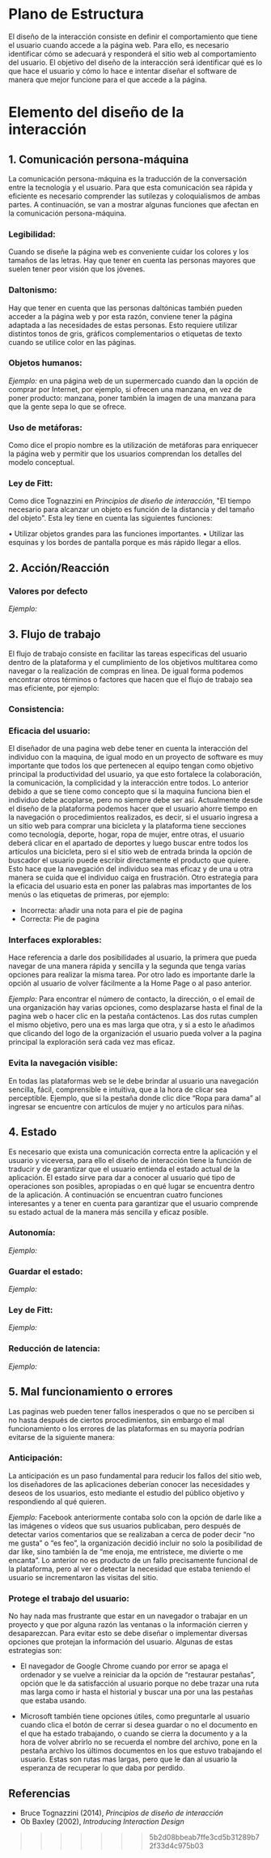 # Plano de Estructura

El diseño de la interacción consiste en definir el comportamiento que tiene el usuario cuando accede a la página web. Para ello, es necesario identificar cómo se adecuará y responderá el sitio web al comportamiento del usuario. El objetivo del diseño de la interacción será identificar qué es lo que hace el usuario y cómo lo hace e intentar diseñar el software de manera que mejor funcione para el que accede a la página. 

# **Elemento del diseño de la interacción** 

## 1. Comunicación persona-máquina 

La comunicación persona-máquina es la traducción de la conversación entre la tecnología y el usuario. Para que esta comunicación sea rápida y eficiente es necesario comprender las sutilezas y coloquialismos de ambas partes. A continuación, se van a mostrar algunas funciones que afectan en la comunicación persona-máquina. 

### Legibilidad:

Cuando se diseñe la página web es conveniente cuidar los colores y los tamaños de las letras. Hay que tener en cuenta las personas mayores que suelen tener peor visión que los jóvenes.  

### Daltonismo:

Hay que tener en cuenta que las personas daltónicas también pueden acceder a la página web y por esta razón, conviene tener la página adaptada a las necesidades de estas personas. Esto requiere utilizar distintos tonos de gris, gráficos complementarios o etiquetas de texto cuando se utilice color en las páginas.
 
### Objetos humanos:

*Ejemplo:* en una página web de un supermercado cuando dan la opción de comprar por Internet, por ejemplo, si ofrecen una manzana, en vez de poner producto: manzana, poner también la imagen de una manzana para que la gente sepa lo que se ofrece. 

### Uso de metáforas:

Como dice el propio nombre es la utilización de metáforas para enriquecer la página web y permitir que los usuarios comprendan los detalles del modelo conceptual.

### Ley de Fitt:

Como dice Tognazzini en <i>Principios de diseño de interacción</i>, "El tiempo necesario para alcanzar un objeto es función de la distancia y del tamaño del objeto". Esta ley tiene en cuenta las siguientes funciones:

•	Utilizar objetos grandes para las funciones importantes. 
•	Utilizar las esquinas y los bordes de pantalla porque es más rápido llegar a ellos.


## 2. Acción/Reacción 

### Valores por defecto
*Ejemplo:*




## 3. Flujo de trabajo 
El flujo de trabajo consiste en facilitar las tareas especificas del usuario dentro de la plataforma y el cumplimiento de los objetivos multitarea como navegar o la realización de compras en linea. De igual forma podemos encontrar otros términos o factores que hacen que el flujo de trabajo sea mas eficiente, por ejemplo: 

### Consistencia:

### Eficacia del usuario: 
El diseñador de una pagina web debe tener en cuenta la interacción del individuo con la maquina, de igual modo en un proyecto de software es muy importante que todos los que pertenecen al equipo tengan como objetivo principal la productividad del usuario, ya que esto fortalece la colaboración, la comunicación, la complicidad y la interacción entre todos. Lo anterior debido a que se tiene como concepto que si la maquina funciona bien el individuo debe acoplarse, pero no siempre debe ser así. Actualmente desde el diseño de la plataforma podemos hacer que el usuario ahorre tiempo en la navegación o procedimientos realizados, es decir, si el usuario ingresa a un sitio web para comprar una bicicleta y la plataforma tiene secciones como tecnología, deporte, hogar, ropa de mujer, entre otras, el usuario deberá clicar en el apartado de deportes y luego buscar entre todos los artículos una bicicleta, pero si el sitio web de entrada brinda la opción de buscador el usuario puede escribir directamente el producto que quiere. Esto hace que la navegación del individuo sea mas eficaz y de una u otra manera se cuida que el individuo caiga en frustración. 
Otro estrategia para la eficacia del usuario esta en poner las palabras mas importantes de los menús o las etiquetas de primeras, por ejemplo: 

- Incorrecta: añadir una nota para el pie de pagina
- Correcta: Pie de pagina 

### Interfaces explorables: 
Hace referencia a darle dos posibilidades al usuario, la primera que pueda navegar de una manera rápida y sencilla y la segunda que tenga varias opciones para realizar la misma tarea. Por otro lado es importante darle la opción al usuario de volver fácilmente a la Home Page o al paso anterior. 

*Ejemplo:*
Para encontrar el número de contacto, la dirección, o el email de una organización hay varias opciones, como desplazarse hasta el final de la pagina web o hacer clic en la pestaña contáctenos. Las dos rutas cumplen el mismo objetivo, pero una es mas larga que otra, y si a esto le añadimos que clicando del logo de la organización el usuario pueda volver a la pagina principal la exploración será cada vez mas eficaz. 

### Evita la navegación visible: 
En todas las plataformas web se le debe brindar al usuario una navegación sencilla, fácil, comprensible e intuitiva, que a la hora de clicar sea perceptible. Ejemplo, que si la pestaña donde clic dice “Ropa para dama” al ingresar se encuentre con artículos de mujer y no artículos para niñas. 


## 4. Estado 
Es necesario que exista una comunicación correcta entre la aplicación y el usuario y viceversa, para ello el diseño de interacción tiene la función de traducir y de garantizar que el usuario entienda el estado actual de la aplicación. El estado sirve para dar a conocer al usuario qué tipo de operaciones son posibles, apropiadas o en qué lugar se encuentra dentro de la aplicación. A continuación se encuentran cuatro funciones interesantes y a tener en cuenta para garantizar que el usuario comprende su estado actual de la manera más sencilla y eficaz posible. 

### Autonomía:
*Ejemplo:*

### Guardar el estado:
*Ejemplo:*

### Ley de Fitt:
*Ejemplo:*

### Reducción de latencia:
*Ejemplo:*

## 5. Mal funcionamiento o errores 
Las paginas web pueden tener fallos inesperados o que no se perciben si no hasta después de ciertos procedimientos, sin embargo el mal funcionamiento o los errores de las plataformas en su mayoría podrían evitarse de la siguiente manera: 

### Anticipación: 
La anticipación es un paso fundamental para reducir los fallos del sitio web, los diseñadores de las aplicaciones deberían conocer las necesidades y deseos de los usuarios, esto mediante el estudio del público objetivo y respondiendo al qué quieren. 

*Ejemplo:* 
Facebook anteriormente contaba solo con la opción de darle like a las imágenes o vídeos que sus usuarios publicaban, pero después de detectar varios comentarios que se realizaban a cerca de poder decir “no me gusta” o “es feo”, la organización decidió incluir no solo la posibilidad de dar like, sino también la de “me enoja, me entristece, me divierte o me encanta”. Lo anterior no es producto de un fallo precisamente funcional de la plataforma, pero al ver o detectar la necesidad que estaba teniendo el usuario se incrementaron las visitas del sitio. 

### Protege el trabajo del usuario: 
No hay nada mas frustrante que estar en un navegador o trabajar en un proyecto y que por alguna razón las ventanas o la información cierren y desaparezcan. Para evitar esto se debe diseñar o implementar diversas opciones que protejan la información del usuario. Algunas de estas estrategias  son: 

- El navegador de Google Chrome cuando por error se apaga el ordenador y se vuelve a reiniciar da la opción de “restaurar pestañas”, opción que le da satisfacción al usuario porque no debe trazar una ruta mas larga como ir hasta el historial y buscar una por una las pestañas que estaba usando.

- Microsoft también tiene opciones útiles, como preguntarle al usuario cuando clica el botón de cerrar si desea guardar o no el documento en el que ha estado trabajando, o cuando se cierra la documento y a la hora de volver abrirlo no se recuerda el nombre del archivo, pone en la pestaña archivo los últimos documentos en los que estuvo trabajando el usuario. Estas son rutas mas largas, pero que le dan al usuario la esperanza de recuperar lo que daba por perdido. 

## Referencias 
- Bruce Tognazzini (2014), *Principios de diseño de interacción*
- Ob Baxley (2002), *Introducing Interaction Design*
>>>>>>> 5b2d08bbeab7ffe3cd5b31289b72f33d4c975b03
